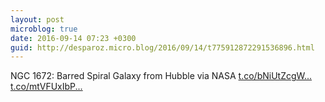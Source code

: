 ```yaml
---
layout: post
microblog: true
date: 2016-09-14 07:23 +0300
guid: http://desparoz.micro.blog/2016/09/14/t775912872291536896.html
---
```

NGC 1672: Barred Spiral Galaxy from Hubble   via NASA [t.co/bNiUtZcgW...](https://t.co/bNiUtZcgWM) [t.co/mtVFUxIbP...](https://t.co/mtVFUxIbPa)

